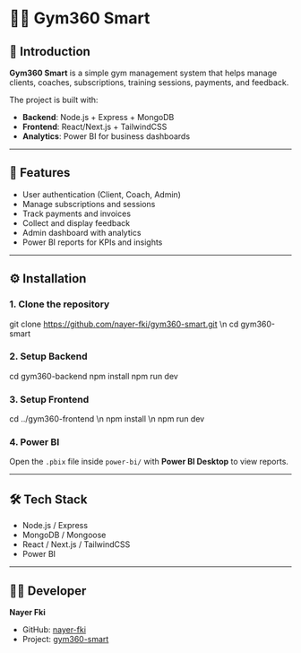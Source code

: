 # 🏋️‍♂️ Gym360 Smart

## 📌 Introduction
**Gym360 Smart** is a simple gym management system that helps manage clients, coaches, subscriptions, training sessions, payments, and feedback.  

The project is built with:  
- **Backend**: Node.js + Express + MongoDB  
- **Frontend**: React/Next.js + TailwindCSS  
- **Analytics**: Power BI for business dashboards  

---

## 🚀 Features
- User authentication (Client, Coach, Admin)  
- Manage subscriptions and sessions  
- Track payments and invoices  
- Collect and display feedback  
- Admin dashboard with analytics  
- Power BI reports for KPIs and insights  

---

## ⚙️ Installation

### 1. Clone the repository
git clone https://github.com/nayer-fki/gym360-smart.git \n
cd gym360-smart



### 2. Setup Backend
cd gym360-backend
npm install
npm run dev

### 3. Setup Frontend 
cd ../gym360-frontend \n
npm install \n 
npm run dev


### 4. Power BI
Open the `.pbix` file inside `power-bi/` with **Power BI Desktop** to view reports.

---

## 🛠️ Tech Stack
- Node.js / Express  
- MongoDB / Mongoose  
- React / Next.js / TailwindCSS  
- Power BI  

---

## 👨‍💻 Developer
**Nayer Fki**  
- GitHub: [nayer-fki](https://github.com/nayer-fki)  
- Project: [gym360-smart](https://github.com/nayer-fki/gym360-smart)  



